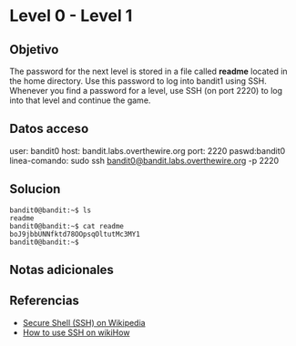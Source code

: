 # Level 0 - Level 1
## Objetivo
The password for the next level is stored in a file called **readme** located in the home directory. Use this password to log into bandit1 using SSH. Whenever you find a password for a level, use SSH (on port 2220) to log into that level and continue the game.

## Datos acceso
user: bandit0
host: bandit.labs.overthewire.org
port: 2220
paswd:bandit0
linea-comando: sudo ssh bandit0@bandit.labs.overthewire.org -p 2220

## Solucion
```shell
bandit0@bandit:~$ ls
readme
bandit0@bandit:~$ cat readme 
boJ9jbbUNNfktd78OOpsqOltutMc3MY1
bandit0@bandit:~$ 

```

## Notas adicionales


## Referencias
-   [Secure Shell (SSH) on Wikipedia](https://en.wikipedia.org/wiki/Secure_Shell)
-   [How to use SSH on wikiHow](https://www.wikihow.com/Use-SSH)
